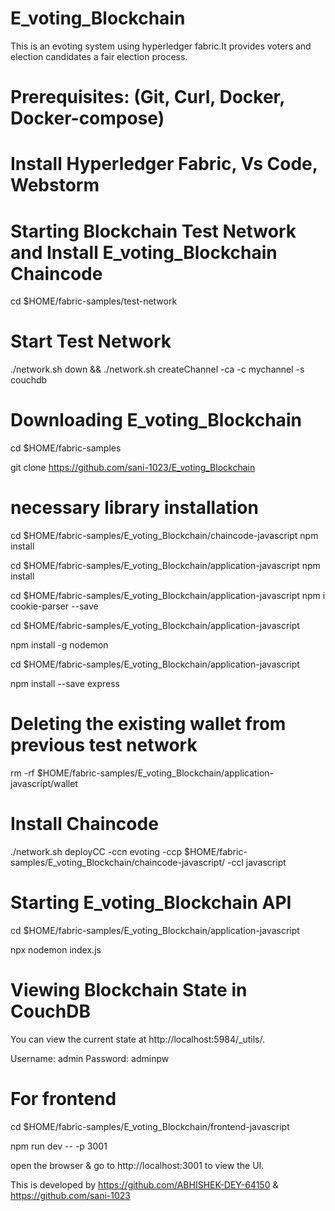 # E_voting_Blockchain

This is an evoting system using hyperledger fabric.It provides voters and election candidates a fair election process.


# Prerequisites: (Git, Curl, Docker, Docker-compose)

# Install Hyperledger Fabric, Vs Code, Webstorm 


# Starting Blockchain Test Network and Install E_voting_Blockchain Chaincode

cd $HOME/fabric-samples/test-network

# Start Test Network
./network.sh down && ./network.sh createChannel -ca -c mychannel -s couchdb


# Downloading E_voting_Blockchain

cd $HOME/fabric-samples

git clone https://github.com/sani-1023/E_voting_Blockchain

# necessary library installation

cd $HOME/fabric-samples/E_voting_Blockchain/chaincode-javascript
npm install

cd $HOME/fabric-samples/E_voting_Blockchain/application-javascript
npm install

cd $HOME/fabric-samples/E_voting_Blockchain/application-javascript 
 npm i cookie-parser --save

cd $HOME/fabric-samples/E_voting_Blockchain/application-javascript

npm install -g nodemon

cd $HOME/fabric-samples/E_voting_Blockchain/application-javascript 

npm install --save express



# Deleting the existing wallet from previous test network
rm -rf $HOME/fabric-samples/E_voting_Blockchain/application-javascript/wallet

# Install Chaincode
./network.sh deployCC -ccn evoting -ccp $HOME/fabric-samples/E_voting_Blockchain/chaincode-javascript/ -ccl javascript

# Starting E_voting_Blockchain API

cd $HOME/fabric-samples/E_voting_Blockchain/application-javascript

npx nodemon index.js

# Viewing Blockchain State in CouchDB

You can view the current state at http://localhost:5984/_utils/.

Username: admin
Password: adminpw






# For frontend

cd $HOME/fabric-samples/E_voting_Blockchain/frontend-javascript

npm run dev -- -p 3001

open the browser & go to http://localhost:3001 to view the UI.






This is developed by https://github.com/ABHISHEK-DEY-64150  & https://github.com/sani-1023

